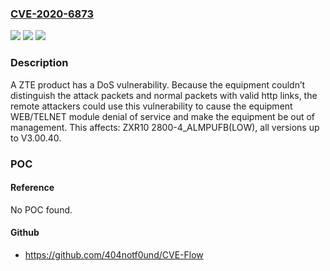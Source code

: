 ### [CVE-2020-6873](https://cve.mitre.org/cgi-bin/cvename.cgi?name=CVE-2020-6873)
![](https://img.shields.io/static/v1?label=Product&message=%3CZXR10%202800-4_ALMPUFB(LOW)%3E&color=blue)
![](https://img.shields.io/static/v1?label=Version&message=n%2Fa&color=blue)
![](https://img.shields.io/static/v1?label=Vulnerability&message=DoS&color=brighgreen)

### Description

A ZTE product has a DoS vulnerability. Because the equipment couldn’t distinguish the attack packets and normal packets with valid http links, the remote attackers could use this vulnerability to cause the equipment WEB/TELNET module denial of service and make the equipment be out of management. This affects: ZXR10 2800-4_ALMPUFB(LOW), all versions up to V3.00.40.

### POC

#### Reference
No POC found.

#### Github
- https://github.com/404notf0und/CVE-Flow


